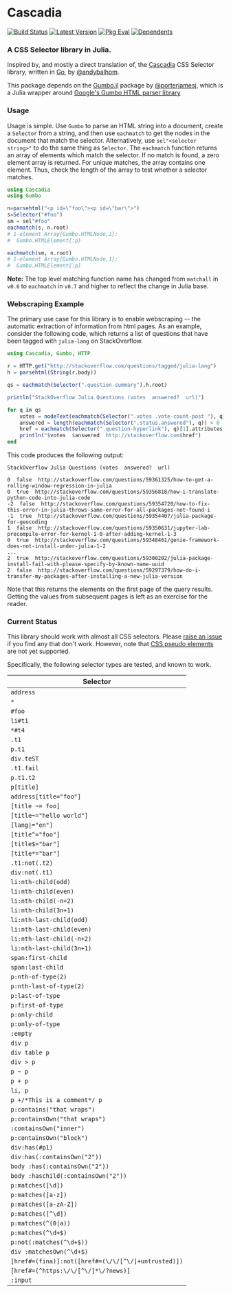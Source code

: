 # Cascadia

[![Build Status](https://travis-ci.org/Algocircle/Cascadia.jl.svg?branch=master)](https://travis-ci.org/Algocircle/Cascadia.jl)
[![Latest Version](https://juliahub.com/docs/Cascadia/version.svg)](https://juliahub.com/ui/Packages/Cascadia/Pq6Fi/)
[![Pkg Eval](https://juliahub.com/docs/Cascadia/pkgeval.svg)](https://juliahub.com/ui/Packages/Cascadia/Pq6Fi/)
[![Dependents](https://juliahub.com/docs/Cascadia/deps.svg)](https://juliahub.com/ui/Packages/Cascadia/Pq6Fi/?t=2)

### A CSS Selector library in Julia.

Inspired by, and mostly a direct translation of, the [Cascadia](https://github.com/andybalholm/cascadia) CSS Selector library, written in [Go](https://golang.org/), by [@andybalhom](https://github.com/andybalholm).

This package depends on the [Gumbo.jl](https://github.com/porterjamesj/Gumbo.jl) package by [@porterjamesj](https://github.com/porterjamesj), which is a Julia wrapper around [Google's Gumbo HTML parser library](https://github.com/google/gumbo-parser)

### Usage

Usage is simple. Use `Gumbo` to parse an HTML string into a document, create a `Selector` from a string, and then use `eachmatch` to get the nodes in the document that match the selector. Alternatively, use `sel"<selector string>"` to do the same thing as `Selector`. The `eachmatch` function returns an array of elements which match the selector. If no match is found, a zero element array is returned. For unique matches, the array contains one element. Thus, check the length of the array to test whether a selector matches.

```julia
using Cascadia
using Gumbo

n=parsehtml("<p id=\"foo\"><p id=\"bar\">")
s=Selector("#foo")
sm = sel"#foo"
eachmatch(s, n.root)
# 1-element Array{Gumbo.HTMLNode,1}:
#  Gumbo.HTMLElement{:p}

eachmatch(sm, n.root)
# 1-element Array{Gumbo.HTMLNode,1}:
#  Gumbo.HTMLElement{:p}
```

__Note:__ The top level matching function name has changed from `matchall` in `v0.6` to `eachmatch` in `v0.7` and higher to reflect the change in Julia base.

### Webscraping Example

The primary use case for this library is to enable webscraping -- the automatic extraction of information from html pages. As an example, consider the following code, which returns a list of questions that have been tagged with `julia-lang` on StackOverflow.

```julia
using Cascadia, Gumbo, HTTP

r = HTTP.get("http://stackoverflow.com/questions/tagged/julia-lang")
h = parsehtml(String(r.body))

qs = eachmatch(Selector(".question-summary"),h.root)

println("StackOverflow Julia Questions (votes  answered?  url)")

for q in qs
    votes = nodeText(eachmatch(Selector(".votes .vote-count-post "), q)[1])
    answered = length(eachmatch(Selector(".status.answered"), q)) > 0 || length(eachmatch(Selector(".status.answered-accepted"), q)) > 0
    href = eachmatch(Selector(".question-hyperlink"), q)[1].attributes["href"]
    println("$votes  $answered  http://stackoverflow.com$href")
end
```

This code produces the following output:

```
StackOverflow Julia Questions (votes  answered?  url)

0  false  http://stackoverflow.com/questions/59361325/how-to-get-a-rolling-window-regression-in-julia
0  true  http://stackoverflow.com/questions/59356818/how-i-translate-python-code-into-julia-code
-2  false  http://stackoverflow.com/questions/59354720/how-to-fix-this-error-in-julia-throws-same-error-for-all-packages-not-found-i
-1  true  http://stackoverflow.com/questions/59354407/julia-package-for-geocoding
1  false  http://stackoverflow.com/questions/59350631/jupyter-lab-precompile-error-for-kernel-1-0-after-adding-kernel-1-3
0  true  http://stackoverflow.com/questions/59348461/genie-framework-does-not-install-under-julia-1-2
...
2  true  http://stackoverflow.com/questions/59300202/julia-package-install-fail-with-please-specify-by-known-name-uuid
2  false  http://stackoverflow.com/questions/59297379/how-do-i-transfer-my-packages-after-installing-a-new-julia-version
```

Note that this returns the elements on the first page of the query results. Getting the values from subsequent pages is left as an exercise for the reader.


### Current Status

This library should work with almost all CSS selectors. Please [raise an issue](https://github.com/Algocircle/Cascadia.jl/issues) if you find any that don't work. However, note that [CSS pseudo elements](https://developer.mozilla.org/en-US/docs/Web/CSS/Pseudo-elements) are not yet supported. 

Specifically, the following selector types are tested, and known to work.

| Selector |
|---------------|
| `address` |
| `*` |
| `#foo` |
| `li#t1` |
| `*#t4` |
| `.t1` |
| `p.t1` |
| `div.teST` |
| `.t1.fail` |
| `p.t1.t2` |
| `p[title]` |
| `address[title="foo"]` |
| `[title ~= foo]` |
| `[title~="hello world"]` |
| `[lang\|="en"]` |
| `[title^="foo"]` |
| `[title$="bar"]` |
| `[title*="bar"]` |
| `.t1:not(.t2)` |
| `div:not(.t1)` |
| `li:nth-child(odd)` |
| `li:nth-child(even)` |
| `li:nth-child(-n+2)` |
| `li:nth-child(3n+1)` |
| `li:nth-last-child(odd)` |
| `li:nth-last-child(even)` |
| `li:nth-last-child(-n+2)` |
| `li:nth-last-child(3n+1)` |
| `span:first-child` |
| `span:last-child` |
| `p:nth-of-type(2)` |
| `p:nth-last-of-type(2)` |
| `p:last-of-type` |
| `p:first-of-type` |
| `p:only-child` |
| `p:only-of-type` |
| `:empty` |
| `div p` |
| `div table p` |
| `div > p` |
| `p ~ p` |
| `p + p` |
| `li, p` |
| `p +/*This is a comment*/ p` |
| `p:contains("that wraps")` |
| `p:containsOwn("that wraps")` |
| `:containsOwn("inner")` |
| `p:containsOwn("block")` |
| `div:has(#p1)` |
| `div:has(:containsOwn("2"))` |
| `body :has(:containsOwn("2"))` |
| `body :haschild(:containsOwn("2"))` |
| `p:matches([\d])` |
| `p:matches([a-z])` |
| `p:matches([a-zA-Z])` |
| `p:matches([^\d])` |
| `p:matches(^(0\|a))` |
| `p:matches(^\d+$)` |
| `p:not(:matches(^\d+$))` |
| `div :matchesOwn(^\d+$)` |
| `[href#=(fina)]:not([href#=(\/\/[^\/]+untrusted)])` |
| `[href#=(^https:\/\/[^\/]*\/?news)]` |
| `:input` |
